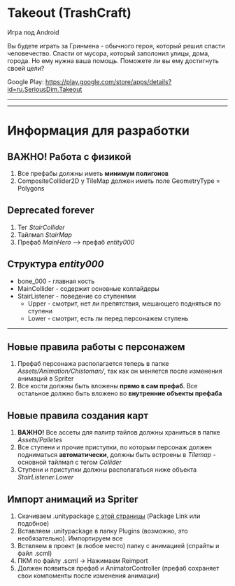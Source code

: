 # Takeout (TrashCraft)

Игра под Android

Вы будете играть за Гринмена - обычного героя, который решил спасти человечество. Спасти от мусора, который заполонил улицы, дома, города. Но ему нужна ваша помощь. Поможете ли вы ему достигнуть своей цели?

Google Play: https://play.google.com/store/apps/details?id=ru.SeriousDim.Takeout

---
---
# Информация для разработки

## ВАЖНО! Работа с физикой
1. Все префабы должны иметь **минимум полигонов**
1. CompositeCollider2D у TileMap должен иметь поле GeometryType = Polygons

## Deprecated forever
1. Тег _StairCollider_
1. Тайлмап _StairMap_
1. Префаб _MainHero_ --> префаб _entity000_

## Структура _entity000_
* bone_000 - главная кость
* MainCollider - содержит основные коллайдеры
* StairListener - поведение со ступенями
	* Upper - смотрит, нет ли препятствия, мешающего подняться по ступени
	* Lower - смотрит, есть ли перед персонажем ступень

---

## Новые правила работы с персонажем
1. Префаб персонажа располагается теперь в папке _Assets/Animation/Chistoman/_, так как он меняется после изменения анимаций в Spriter
1. Все кости должны быть вложены __прямо в сам префаб__. Все остальное должно быть вложено во __внутренние объекты префаба__

## Новые правила создания карт
1. __ВАЖНО!__ Все ассеты для палитр тайлов должны храниться в папке _Assets/Palletes_
1. Все ступени и прочие приступки, по которым персонаж должен подниматься __автоматически__, должны быть встроены в _Tilemap_ - основной тайлмап с тегом _Collider_
1. Ступени и приступки должны располагаться ниже объекта _StairListener.Lower_ 

## Импорт анимаций из Spriter
1. Скачиваем .unitypackage [с этой страницы](https://brashmonkey.com/forum/index.php?/topic/3993-spriter-for-unity-50/) (Package Link или подобное)
2. Вставляем .unitypackage в папку Plugins (возможно, это необязательно). Импортируем все
3. Вствляем в проект (в любое место) папку с анимацией (спрайты и файл .scml)
4. ПКМ по файлу .scml -> Нажимаем Reimport
5. Должен появиться префаб и AnimatorController (префаб сохраняет свои компоменты после изменения анимации)
